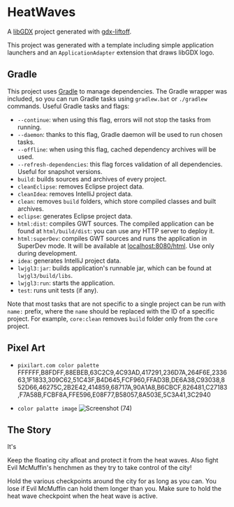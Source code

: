 # HeatWaves

A [libGDX](https://libgdx.com/) project generated with [gdx-liftoff](https://github.com/tommyettinger/gdx-liftoff).

This project was generated with a template including simple application launchers and an `ApplicationAdapter` extension that draws libGDX logo.

## Gradle

This project uses [Gradle](http://gradle.org/) to manage dependencies.
The Gradle wrapper was included, so you can run Gradle tasks using `gradlew.bat` or `./gradlew` commands.
Useful Gradle tasks and flags:

- `--continue`: when using this flag, errors will not stop the tasks from running.
- `--daemon`: thanks to this flag, Gradle daemon will be used to run chosen tasks.
- `--offline`: when using this flag, cached dependency archives will be used.
- `--refresh-dependencies`: this flag forces validation of all dependencies. Useful for snapshot versions.
- `build`: builds sources and archives of every project.
- `cleanEclipse`: removes Eclipse project data.
- `cleanIdea`: removes IntelliJ project data.
- `clean`: removes `build` folders, which store compiled classes and built archives.
- `eclipse`: generates Eclipse project data.
- `html:dist`: compiles GWT sources. The compiled application can be found at `html/build/dist`: you can use any HTTP server to deploy it.
- `html:superDev`: compiles GWT sources and runs the application in SuperDev mode. It will be available at [localhost:8080/html](http://localhost:8080/html). Use only during development.
- `idea`: generates IntelliJ project data.
- `lwjgl3:jar`: builds application's runnable jar, which can be found at `lwjgl3/build/libs`.
- `lwjgl3:run`: starts the application.
- `test`: runs unit tests (if any).

Note that most tasks that are not specific to a single project can be run with `name:` prefix, where the `name` should be replaced with the ID of a specific project.
For example, `core:clean` removes `build` folder only from the `core` project.


## Pixel Art

- `pixilart.com color palette`  FFFFFF,B8FDFF,88EBEB,63C2C9,4C93AD,417291,236D7A,264F6E,233663,1F1833,309C62,51C43F,B4D645,FCF960,FFAD3B,DE6A38,C93038,852D66,46275C,2B2E42,414859,68717A,90A1A8,B6CBCF,826481,C27183,F7A58B,FCBF8A,FFE596,E08F77,B58057,8A503E,5C3A41,3C2940

- `color palatte image` ![Screenshot (74)](https://user-images.githubusercontent.com/101005658/174436524-3c339687-956f-4bdf-9c4d-33c6e3797eeb.png)


## The Story
It's 

Keep the floating city afloat and protect it from the heat waves. Also fight Evil McMuffin's henchmen as they try to take control of the city! 

Hold the various checkpoints around the city for as long as you can. You lose if Evil McMuffin can hold them longer than you. Make sure to hold the heat wave checkpoint when the heat wave is active.